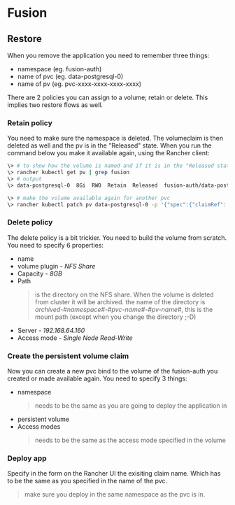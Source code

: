 # Fusion

## Restore
When you remove the application you need to remember three things:

- namespace (eg. fusion-auth)
- name of pvc (eg. data-postgresql-0)
- name of pv (eg. pvc-xxxx-xxxx-xxxx-xxxx)

There are 2 policies you can assign to a volume; retain or delete. This implies two restore flows as well.

### Retain policy
You need to make sure the namespace is deleted. The volumeclaim is then deleted as well and the pv is in the "Released" state.
When you run the command below you make it available again, using the Rancher client:

```bash
\> # to show how the volume is named and if it is in the "Released state"
\> rancher kubectl get pv | grep fusion
\> # output
\> data-postgresql-0  8Gi  RWO  Retain  Released  fusion-auth/data-postgresql-0  nfs-provisioner-retain  20h

\> # make the volume available again for another pvc
\> rancher kubectl patch pv data-postgresql-0 -p '{"spec":{"claimRef": null}}'
```

### Delete policy
The delete policy is a bit trickier. You need to build the volume from scratch. You need to specify 6 properties:
- name
- volume plugin - *NFS Share*
- Capacity - *8GB*
- Path
  > is the directory on the NFS share. When the volume is deleted from cluster it will be archived.
  > the name of the directory is *archived-#namespace#-#pvc-name#-#pv-name#*, this is the mount path (except when you change the directory ;-D)
- Server - *192.168.64.160*
- Access mode - *Single Node Read-Write*

### Create the persistent volume claim
Now you can create a new pvc bind to the volume of the fusion-auth you created or made available again. You need to specify 3 things: 
- namespace
  > needs to be the same as you are going to deploy the application in
- persistent volume
- Access modes 
  > needs to be the same as the access mode specified in the volume

### Deploy app
Specify in the form on the Rancher UI the exisiting claim name. Which has to be the same as you specified in the name of the pvc. 
> make sure you deploy in the same namespace as the pvc is in.